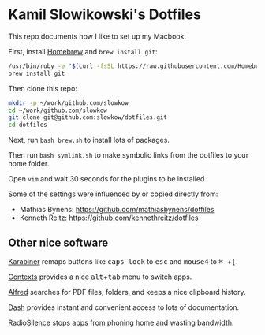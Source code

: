 # Kamil Slowikowski's Dotfiles

This repo documents how I like to set up my Macbook.

First, install [Homebrew] and `brew install git`:

```bash
/usr/bin/ruby -e "$(curl -fsSL https://raw.githubusercontent.com/Homebrew/install/master/install)"
brew install git
```

Then clone this repo:

```bash
mkdir -p ~/work/github.com/slowkow
cd ~/work/github.com/slowkow
git clone git@github.com:slowkow/dotfiles.git
cd dotfiles
```

Next, run `bash brew.sh` to install lots of packages.

Then run `bash symlink.sh` to make symbolic links from the dotfiles to your
home folder.

Open `vim` and wait 30 seconds for the plugins to be installed.

Some of the settings were influenced by or copied directly from:

- Mathias Bynens: https://github.com/mathiasbynens/dotfiles
- Kenneth Reitz: https://github.com/kennethreitz/dotfiles

## Other nice software

[Karabiner] remaps buttons like <kbd>caps lock</kbd> to <kbd>esc</kbd> and
<kbd>mouse4</kbd> to <kbd>⌘ </kbd>+<kbd>[</kbd>.

[Contexts] provides a nice <kbd>alt</kbd>+<kbd>tab</kbd> menu to switch apps.

[Alfred] searches for PDF files, folders, and keeps a nice clipboard history.

[Dash] provides instant and convenient access to lots of documentation.

[RadioSilence] stops apps from phoning home and wasting bandwidth.

[Alfred]: https://alfredapp.com
[Contexts]: https://contexts.co
[Dash]: https://kapeli.com/dash
[Flycut]: https://github.com/TermiT/Flycut
[Homebrew]: https://brew.sh
[Karabiner]: https://github.com/tekezo/Karabiner-Elements
[RadioSilence]: https://radiosilenceapp.com

